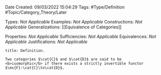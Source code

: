 <div class="topSpace"></div>

Date Created: 09/03/2022 15:04:29
Tags: #Type/Definition #Topic/Category_Theory/Later

Types: <i>Not Applicable</i>
Examples: <i>Not Applicable</i>
Constructions: <i>Not Applicable</i>
Generalizations: [[Equivalence of Categories]]

Properties: <i>Not Applicable</i>
Sufficiencies: <i>Not Applicable</i>
Equivalences: <i>Not Applicable</i>
Justifications: <i>Not Applicable</i>

``` ad-Definition
title: Definition.

Two categories $\cat{C}$ and $\cat{D}$ are said to be <b>isomorphic</b> if there exists a strictly invertible functor $\ms{F}:\cat{C}\to\cat{D}$.

```
